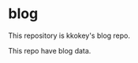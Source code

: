 # blog

This repository is kkokey's blog repo.

This repo have blog data.

<script>
location.href="https://kkokey.github.io/blog/";
</script>
